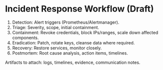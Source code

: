 # Incident Response Workflow (Draft)

1. Detection: Alert triggers (Prometheus/Alertmanager).
2. Triage: Severity, scope, initial containment.
3. Containment: Revoke credentials, block IPs/ranges, scale down affected components.
4. Eradication: Patch, rotate keys, cleanse data where required.
5. Recovery: Restore services, monitor closely.
6. Postmortem: Root cause analysis, action items, timelines.

Artifacts to attach: logs, timelines, evidence, communication notes.
